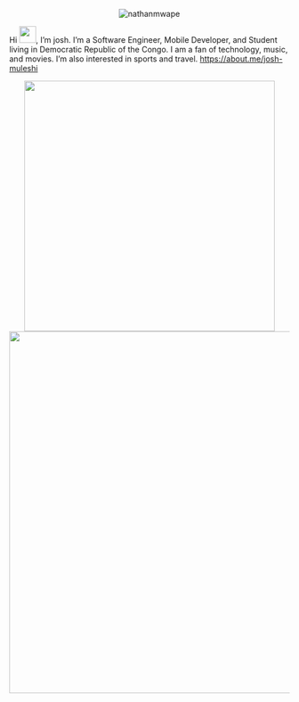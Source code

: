 <p align="center">
  <img src="https://readme-typing-svg.herokuapp.com/?font=Lobster&color=0969da&size=53&width=450&height=76&lines=Hello+%F0%9F%91%8B%2C+I%27m+nathan+mwape" alt="nathanmwape" />
</p>

Hi <img src="https://raw.githubusercontent.com/MartinHeinz/MartinHeinz/master/wave.gif" width="30">, I’m josh. I’m a Software Engineer, Mobile Developer, and Student living in Democratic Republic of the Congo. I am a fan of technology, music, and movies. I’m also interested in sports and travel. https://about.me/josh-muleshi

<p align="center">
  <img width="450em" src="https://github-readme-streak-stats.herokuapp.com?user=josh-Muleshi&theme=github-dark-blue&hide_border=true&date_format=M%20j%5B%2C%20Y%5D" />
  <img width="650em" src="http://github-profile-summary-cards.vercel.app/api/cards/profile-details?username=josh-Muleshi&theme=github_dark" />
</p>
